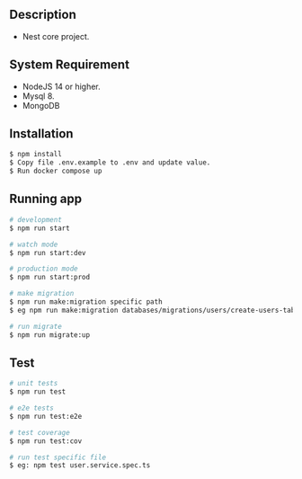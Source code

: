 ## Description
- Nest core project.
## System Requirement
- NodeJS 14 or higher.
- Mysql 8.
- MongoDB

## Installation
```bash
$ npm install
$ Copy file .env.example to .env and update value.
$ Run docker compose up
```

## Running app
```bash
# development
$ npm run start

# watch mode
$ npm run start:dev

# production mode
$ npm run start:prod

# make migration
$ npm run make:migration specific path
$ eg npm run make:migration databases/migrations/users/create-users-table

# run migrate
$ npm run migrate:up
```

## Test
```bash
# unit tests
$ npm run test

# e2e tests
$ npm run test:e2e

# test coverage
$ npm run test:cov

# run test specific file 
$ eg: npm test user.service.spec.ts
```